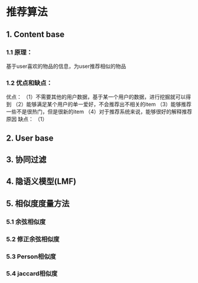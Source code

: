# 推荐算法
## 1. Content base
### 1.1 原理：
基于user喜欢的物品的信息，为user推荐相似的物品
### 1.2 优点和缺点：
优点：
（1）不需要其他的用户数据，基于某一个用户的数据，进行挖掘就可以得到
（2）能够满足某个用户的单一爱好，不会推荐出不相关的item
（3）能够推荐一些不是很热门，但是很新的item
（4）对于推荐系统来说，能够很好的解释推荐原因
缺点：
（1）
## 2. User base
## 3. 协同过滤
## 4. 隐语义模型(LMF)
## 5. 相似度度量方法
### 5.1 余弦相似度
### 5.2 修正余弦相似度
### 5.3 Person相似度
### 5.4 jaccard相似度